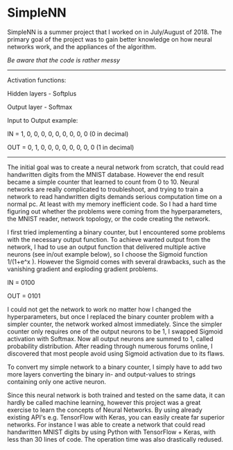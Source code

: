 # SimpleNN
SimpleNN is a summer project that I worked on in July/August of 2018. The primary goal of the project was to gain better knowledge on how neural networks work, and the appliances of the algorithm.

*Be aware that the code is rather messy*
_______________________________________________________________________________________________
Activation functions:

Hidden layers   -   Softplus

Output layer    -   Softmax

Input to Output example:

IN  =   1, 0, 0, 0, 0, 0, 0, 0, 0, 0    (0 in decimal)

OUT =   0, 1, 0, 0, 0, 0, 0, 0, 0, 0    (1 in decimal)
_______________________________________________________________________________________________


The initial goal was to create a neural network from scratch, that could read handwritten digits from the MNIST database. However the end result became a simple counter that learned to count from 0 to 10. Neural networks are really complicated to troubleshoot, and trying to train a network to read handwritten digits demands serious computation time on a normal pc. At least with my memory inefficient code. So I had a hard time figuring out whether the problems were coming from the hyperparameters, the MNIST reader, network topology, or the code creating the network.

I first tried implementing a binary counter, but I encountered some problems with the necessary output function. To achieve wanted output from the network, I had to use an output function that delivered multiple active neurons (see in/out example below), so I choose the Sigmoid function 1/(1+e^x ). However the Sigmoid comes with several drawbacks, such as the vanishing gradient and exploding gradient problems.

IN = 0100

OUT = 0101

I could not get the network to work no matter how I changed the hyperparameters, but once I replaced the binary counter problem with a simpler counter, the network worked almost immediately. Since the simpler counter only requires one of the output neurons to be 1, I swapped Sigmoid activation with Softmax. Now all output neurons are summed to 1, called probability distribution. After reading through numerous forums online, I discovered that most people avoid using Sigmoid activation due to its flaws.

To convert my simple network to a binary counter, I simply have to add two more layers converting the binary in- and output-values to strings containing only one active neuron.

Since this neural network is both trained and tested on the same data, it can hardly be called machine learning, however this project was a great exercise to learn the concepts of Neural Networks. By using already existing API's e.g. TensorFlow with Keras, you can easily create far superior networks. For instance I was able to create a network that could read handwritten MNIST digits by using Python with TensorFlow + Keras, with less than 30 lines of code. The operation time was also drastically redused.
